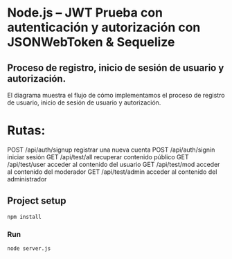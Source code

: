 # Node.js – JWT Prueba con autenticación y autorización con JSONWebToken & Sequelize

## Proceso de registro, inicio de sesión de usuario y autorización.
El diagrama muestra el flujo de cómo implementamos el proceso de registro de usuario, inicio de sesión de usuario y autorización.

# Rutas:
POST /api/auth/signup	registrar una nueva cuenta
POST /api/auth/signin	iniciar sesión
GET	 /api/test/all	recuperar contenido público
GET	 /api/test/user	acceder al contenido del usuario
GET	 /api/test/mod	acceder al contenido del moderador
GET	 /api/test/admin	acceder al contenido del administrador

## Project setup
```
npm install
```

### Run
```
node server.js
```